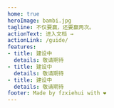 ```yaml
---
home: true
heroImage: bambi.jpg
tagline: 不仅要赢，还要赢两次。
actionText: 进入文档 →
actionLink: /guide/
features:
- title: 建设中
  details: 敬请期待
- title: 建设中
  details: 敬请期待
- title: 建设中
  details: 敬请期待
footer: Made by fzxiehui with ❤️
---
```


